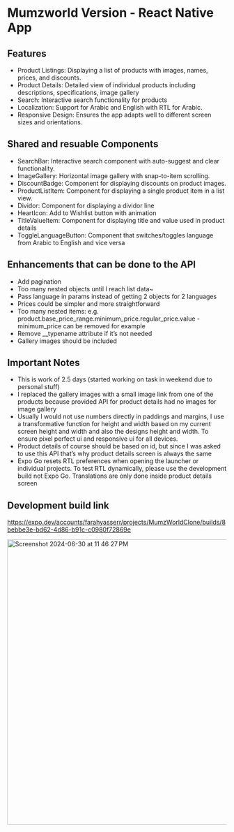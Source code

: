 # Mumzworld Version - React Native App

## Features
- Product Listings: Displaying a list of products with images, names, prices, and discounts.
- Product Details: Detailed view of individual products including descriptions, specifications, image gallery
- Search: Interactive search functionality for products
- Localization: Support for Arabic and English with RTL for Arabic.
- Responsive Design: Ensures the app adapts well to different screen sizes and orientations.

## Shared and resuable Components
- SearchBar: Interactive search component with auto-suggest and clear functionality.
- ImageGallery: Horizontal image gallery with snap-to-item scrolling.
- DiscountBadge: Component for displaying discounts on product images.
- ProductListItem: Component for displaying a single product item in a list view.
- Dividor: Component for displaying a dividor line
- HeartIcon: Add to Wishlist button with animation
- TitleValueItem: Component for displaying title and value used in product details
- ToggleLanguageButton: Component that switches/toggles language from Arabic to English and vice versa

## Enhancements that can be done to the API

- Add pagination
- Too many nested objects until I reach list data~
- Pass language in params instead of getting 2 objects for 2 languages
- Prices could be simpler and more straightforward
- Too many nested items: e.g. product.base_price_range.minimum_price.regular_price.value - minimum_price can be removed for example
- Remove __typename attribute if it’s not needed
- Gallery images should be  included

## Important Notes
- This is work of 2.5 days (started working on task in weekend due to personal stuff)
- I replaced the gallery images with a small image link from one of the products because provided API for product details had no images for image gallery
- Usually I would not use numbers directly in paddings and margins, I use a transformative function for height and width based on my current screen height and width and also the designs height and width. To ensure pixel perfect ui and responsive ui for all devices.
- Product details of course should be based on id, but since I was asked to use this API that’s why product details screen is always the same
- Expo Go resets RTL preferences when opening the launcher or individual projects. To test RTL dynamically, please use the development build not Expo Go.
Translations are only done inside product details screen

## Development build link
https://expo.dev/accounts/farahyasserr/projects/MumzWorldClone/builds/8bebbe3e-bd62-4d86-b91c-c0980f72869e


<img width="654" alt="Screenshot 2024-06-30 at 11 46 27 PM" src="https://github.com/farahyasserr/MumzWorldVersion/assets/47539863/7d776c0e-8b60-4bb1-82c2-b936700cb286">





